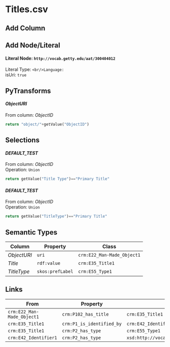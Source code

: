 # Titles.csv

## Add Column

## Add Node/Literal
#### Literal Node: `http://vocab.getty.edu/aat/300404012`
Literal Type: ``
<br/>Language: ``
<br/>isUri: `true`


## PyTransforms
#### _ObjectURI_
From column: _ObjectID_
``` python
return "object/"+getValue("ObjectID")
```


## Selections
#### _DEFAULT_TEST_
From column: _ObjectID_
<br>Operation: `Union`
``` python
return getValue("Title Type")=="Primary Title"
```

#### _DEFAULT_TEST_
From column: _ObjectID_
<br>Operation: `Union`
``` python
return getValue("TitleType")=="Primary Title"
```


## Semantic Types
| Column | Property | Class |
|  ----- | -------- | ----- |
| _ObjectURI_ | `uri` | `crm:E22_Man-Made_Object1`|
| _Title_ | `rdf:value` | `crm:E35_Title1`|
| _TitleType_ | `skos:prefLabel` | `crm:E55_Type1`|


## Links
| From | Property | To |
|  --- | -------- | ---|
| `crm:E22_Man-Made_Object1` | `crm:P102_has_title` | `crm:E35_Title1`|
| `crm:E35_Title1` | `crm:P1_is_identified_by` | `crm:E42_Identifier1`|
| `crm:E35_Title1` | `crm:P2_has_type` | `crm:E55_Type1`|
| `crm:E42_Identifier1` | `crm:P2_has_type` | `xsd:http://vocab.getty.edu/aat/300404012`|

